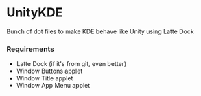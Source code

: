 # UnityKDE
Bunch of dot files to make KDE behave like Unity using Latte Dock

### Requirements
- Latte Dock (if it's from git, even better)
- Window Buttons applet
- Window Title applet
- Window App Menu applet
